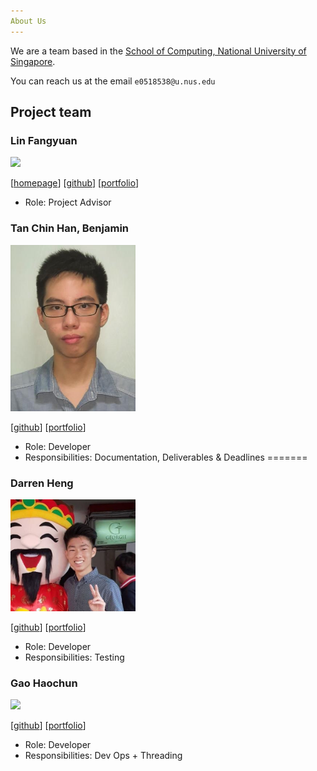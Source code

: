 ```yaml
---
About Us
---
```


We are a team based in the [School of Computing, National University of Singapore](http://www.comp.nus.edu.sg).

You can reach us at the email `e0518538@u.nus.edu`

## Project team

### Lin Fangyuan

<img src="images/johndoe.png" width="200px">

[[homepage](http://www.comp.nus.edu.sg/~damithch)]
[[github](https://github.com/johndoe)]
[[portfolio](team/johndoe.md)]

* Role: Project Advisor

### Tan Chin Han, Benjamin

<img src="images/benjamintan99.png" width="200px">

[[github](http://github.com/BenjaminTan99)] [[portfolio](team/benjamintan99.md)]

* Role: Developer
* Responsibilities: Documentation, Deliverables & Deadlines
=======
### Darren Heng

<img src="images/darren2pro.png" width="200px">

[[github](http://github.com/darren2pro)] [[portfolio](team/darren2pro.md)]

* Role: Developer
* Responsibilities: Testing

### Gao Haochun

<img src="images/johndoe.png" width="200px">

[[github](http://github.com/johndoe)]
[[portfolio](team/johndoe.md)]

* Role: Developer
* Responsibilities: Dev Ops + Threading
